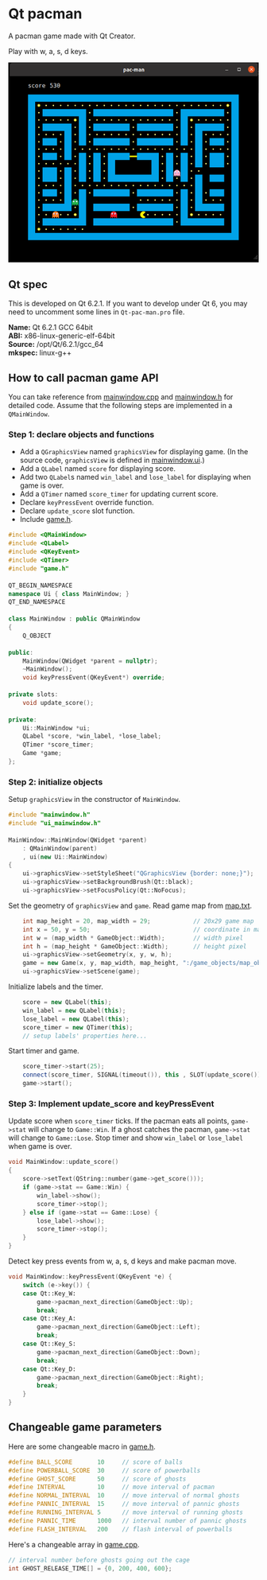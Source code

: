# Qt pacman

A pacman game made with Qt Creator.  

Play with w, a, s, d keys.

![](./screenshots/1.png)

## Qt spec

This is developed on Qt 6.2.1. If you want to develop under Qt 6, you may need to uncomment some lines in `Qt-pac-man.pro` file.

**Name:** Qt 6.2.1 GCC 64bit  
**ABI:** x86-linux-generic-elf-64bit  
**Source:** /opt/Qt/6.2.1/gcc_64  
**mkspec:** linux-g++  

## How to call pacman game API

You can take reference from [mainwindow.cpp](https://github.com/blueskyson/Qt-pac-man/blob/master/source/mainwindow.cpp) and [mainwindow.h](https://github.com/blueskyson/Qt-pac-man/blob/master/source/mainwindow.h) for detailed code. Assume that the following steps are implemented in a `QMainWindow`.

### Step 1: declare objects and functions  
- Add a `QGraphicsView` named `graphicsView` for displaying game. (In the source code, `graphicsView` is defined in [mainwindow.ui](https://github.com/blueskyson/Qt-pac-man/blob/master/mainwindow.ui).)  
- Add a `QLabel` named `score` for displaying score.  
- Add two `QLabel`s named `win_label` and `lose_label` for displaying when game is over.  
- Add a `QTimer` named `score_timer` for updating current score.  
- Declare `keyPressEvent` override function.  
- Declare `update_score` slot function.  
- Include [game.h](https://github.com/blueskyson/Qt-pac-man/blob/master/source/game.h).

```cpp
#include <QMainWindow>
#include <QLabel>
#include <QKeyEvent>
#include <QTimer>
#include "game.h"

QT_BEGIN_NAMESPACE
namespace Ui { class MainWindow; }
QT_END_NAMESPACE

class MainWindow : public QMainWindow
{
    Q_OBJECT

public:
    MainWindow(QWidget *parent = nullptr);
    ~MainWindow();
    void keyPressEvent(QKeyEvent*) override;

private slots:
    void update_score();

private:
    Ui::MainWindow *ui;
    QLabel *score, *win_label, *lose_label;
    QTimer *score_timer;
    Game *game;
};
```

### Step 2: initialize objects

Setup `graphicsView` in the constructor of `MainWindow`.

```cpp
#include "mainwindow.h"
#include "ui_mainwindow.h"

MainWindow::MainWindow(QWidget *parent)
    : QMainWindow(parent)
    , ui(new Ui::MainWindow)
{
    ui->graphicsView->setStyleSheet("QGraphicsView {border: none;}");
    ui->graphicsView->setBackgroundBrush(Qt::black);
    ui->graphicsView->setFocusPolicy(Qt::NoFocus);
```

Set the geometry of `graphicsView` and `game`. Read game map from [map.txt](https://github.com/blueskyson/Qt-pac-man/blob/master/game_objects/map_objects/map.txt).

```cpp
    int map_height = 20, map_width = 29;            // 20x29 game map
    int x = 50, y = 50;                             // coordinate in mainwindow
    int w = (map_width * GameObject::Width);        // width pixel
    int h = (map_height * GameObject::Width);       // height pixel
    ui->graphicsView->setGeometry(x, y, w, h);
    game = new Game(x, y, map_width, map_height, ":/game_objects/map_objects/map.txt");
    ui->graphicsView->setScene(game);
```

Initialize labels and the timer.

```cpp
    score = new QLabel(this);
    win_label = new QLabel(this);
    lose_label = new QLabel(this);
    score_timer = new QTimer(this);
    // setup labels' properties here...
```

Start timer and game.

```cpp
    score_timer->start(25);
    connect(score_timer, SIGNAL(timeout()), this , SLOT(update_score()));
    game->start();
```

### Step 3: Implement update_score and keyPressEvent

Update score when `score_timer` ticks. If the pacman eats all points, `game->stat` will change to `Game::Win`. If a ghost catches the pacman, `game->stat` will change to `Game::Lose`. Stop timer and show `win_label` or `lose_label` when game is over.

```cpp
void MainWindow::update_score()
{
    score->setText(QString::number(game->get_score()));
    if (game->stat == Game::Win) {
        win_label->show();
        score_timer->stop();
    } else if (game->stat == Game::Lose) {
        lose_label->show();
        score_timer->stop();
    }
}
```

Detect key press events from w, a, s, d keys and make pacman move.

```cpp
void MainWindow::keyPressEvent(QKeyEvent *e) {
    switch (e->key()) {
    case Qt::Key_W:
        game->pacman_next_direction(GameObject::Up);
        break;
    case Qt::Key_A:
        game->pacman_next_direction(GameObject::Left);
        break;
    case Qt::Key_S:
        game->pacman_next_direction(GameObject::Down);
        break;
    case Qt::Key_D:
        game->pacman_next_direction(GameObject::Right);
        break;
    }
}
```

## Changeable game parameters

Here are some changeable macro in [game.h](https://github.com/blueskyson/Qt-pac-man/blob/master/source/game.h).

```cpp
#define BALL_SCORE       10     // score of balls
#define POWERBALL_SCORE  30     // score of powerballs
#define GHOST_SCORE      50     // score of ghosts
#define INTERVAL         10     // move interval of pacman
#define NORMAL_INTERVAL  10     // move interval of normal ghosts
#define PANNIC_INTERVAL  15     // move interval of pannic ghosts
#define RUNNING_INTERVAL 5      // move interval of running ghosts
#define PANNIC_TIME      1000   // interval number of pannic ghosts
#define FLASH_INTERVAL   200    // flash interval of powerballs
```

Here's a changeable array in [game.cpp](https://github.com/blueskyson/Qt-pac-man/blob/master/source/game.cpp).

```cpp
// interval number before ghosts going out the cage
int GHOST_RELEASE_TIME[] = {0, 200, 400, 600};
```
